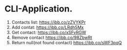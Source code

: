 # CLI-Application.
 
1. Contacts list: https://ibb.co/zZVYKPr
2. Add contat: https://ibb.co/LRdh5Mx
3. Get contact: https://ibb.co/xSFvRGW
4. Remove contact https://ibb.co/98ZbwRt
5. Return null(not found contact) https://ibb.co/sWF3pqQ

